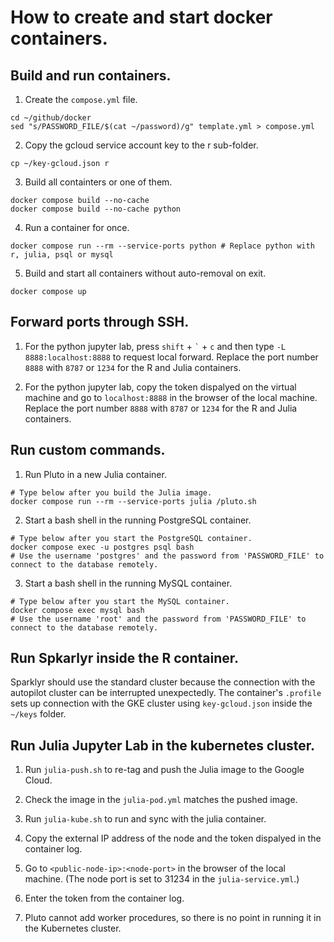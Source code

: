 # How to create and start docker containers.

## Build and run containers.

1. Create the `compose.yml` file.

```Shell
cd ~/github/docker
sed "s/PASSWORD_FILE/$(cat ~/password)/g" template.yml > compose.yml
```

2. Copy the gcloud service account key to the r sub-folder.

```Shell
cp ~/key-gcloud.json r
```

3. Build all containters or one of them.

```Shell
docker compose build --no-cache
docker compose build --no-cache python
```

4. Run a container for once.

```Shell
docker compose run --rm --service-ports python # Replace python with r, julia, psql or mysql
```

5. Build and start all containers without auto-removal on exit.

```Shell
docker compose up
```

## Forward ports through SSH.

1. For the python jupyter lab, press `shift` + `` ` `` + `c` and then type `-L 8888:localhost:8888` to request local forward. Replace the port number `8888` with `8787` or `1234` for the R and Julia containers.

2. For the python jupyter lab, copy the token dispalyed on the virtual machine and go to `localhost:8888` in the browser of the local machine.  Replace the port number `8888` with `8787` or `1234` for the R and Julia containers.

## Run custom commands.

1. Run Pluto in a new Julia container.

```Shell
# Type below after you build the Julia image.
docker compose run --rm --service-ports julia /pluto.sh
```

2. Start a bash shell in the running PostgreSQL container.

```Shell
# Type below after you start the PostgreSQL container.
docker compose exec -u postgres psql bash
# Use the username 'postgres' and the password from 'PASSWORD_FILE' to connect to the database remotely.
```

3. Start a bash shell in the running MySQL container.

```Shell
# Type below after you start the MySQL container.
docker compose exec mysql bash
# Use the username 'root' and the password from 'PASSWORD_FILE' to connect to the database remotely.
```

## Run Spkarlyr inside the R container.

Sparklyr should use the standard cluster because the connection with the autopilot cluster can be interrupted unexpectedly. The container's `.profile` sets up connection with the GKE cluster using `key-gcloud.json` inside the `~/keys` folder.

## Run Julia Jupyter Lab in the kubernetes cluster.

1. Run `julia-push.sh` to re-tag and push the Julia image to the Google Cloud.

2. Check the image in the `julia-pod.yml` matches the pushed image.

3. Run `julia-kube.sh` to run and sync with the julia container.

4. Copy the external IP address of the node and the token dispalyed in the container log.

5. Go to `<public-node-ip>:<node-port>` in the browser of the local machine. (The node port is set to 31234 in the `julia-service.yml`.)

6. Enter the token from the container log.

7. Pluto cannot add worker procedures, so there is no point in running it in the Kubernetes cluster.
